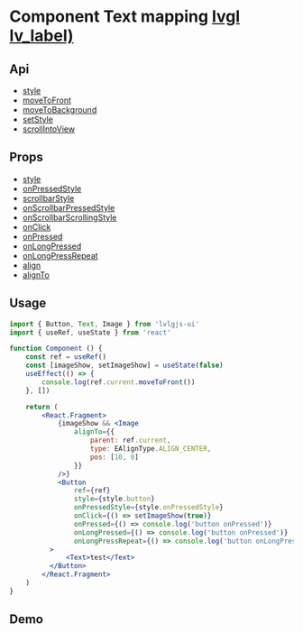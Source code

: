 # Component Text mapping [lvgl lv_label)](https://docs.lvgl.io/master/widgets/label.html)

## Api
- [style](../api/style.md)
- [moveToFront](../api/moveToFront.md)
- [moveToBackground](../api/moveToBackground.md)
- [setStyle](../api/setStyle.md)
- [scrollIntoView](../api/scrollIntoView.md)

## Props
- [style](../props/style.md)
- [onPressedStyle](../props/onPressedStyle.md)
- [scrollbarStyle](../props/scrollbarStyle.md)
- [onScrollbarPressedStyle](../props/onScrollbarPressedStyle.md)
- [onScrollbarScrollingStyle](../props/onScrollbarScrollingStyle.md)
- [onClick](../props/onClick.md)
- [onPressed](../props/onPressed.md)
- [onLongPressed](../props/onLongPressed.md)
- [onLongPressRepeat](../props/onLongPressRepeat.md)
- [align](../props/align.md)
- [alignTo](../props/alignTo.md)

## Usage
```jsx
import { Button, Text, Image } from 'lvlgjs-ui'
import { useRef, useState } from 'react'

function Component () {
    const ref = useRef()
    const [imageShow, setImageShow] = useState(false)
    useEffect(() => {
        console.log(ref.current.moveToFront())
    }, [])

    return (
        <React.Fragment>
            {imageShow && <Image
                alignTo={{
                    parent: ref.current,
                    type: EAlignType.ALIGN_CENTER,
                    pos: [10, 0]
                }}
            />}
            <Button
                ref={ref}
                style={style.button}
                onPressedStyle={style.onPressedStyle}
                onClick={() => setImageShow(true)}
                onPressed={() => console.log('button onPressed')}
                onLongPressed={() => console.log('button onPressed')}
                onLongPressRepeat={() => console.log('button onLongPressRepeat')}
          >
              <Text>test</Text>
          </Button>
        </React.Fragment>
    )
}

```

## Demo